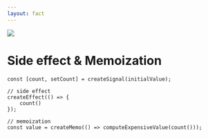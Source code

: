 ```yaml
---
layout: fact
---
```

<img src="images/bar-01.png" class="absolute top-0 left-0" />

# Side effect & Memoization
```ts{all|3-6|8-9}
const [count, setCount] = createSignal(initialValue);

// side effect
createEffect(() => {
    count()
});

// memoization
const value = createMemo(() => computeExpensiveValue(count()));
```